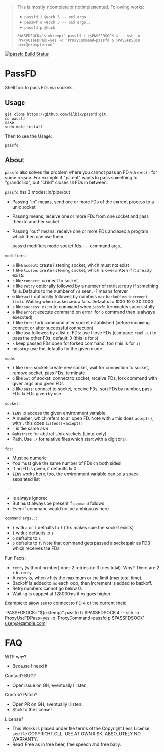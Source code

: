 > This is mostly incomplete or notimplemented.  Following works:
>
> - `passfd i @sock 3 -- cmd args..`
> - `passwf o @sock 3 -- cmd args..`
> - `passfd p @sock`
>
> `PASSFDSOCK="$(mktemp)" passfd i \$PASSFDSOCK 4 -- ssh -o ProxyUseFDPass=yes -o 'ProxyCommand=passfd p $PASSFDSOCK' user@example.com'`

[![passfd Build Status](https://api.cirrus-ci.com/github/hilbix/passfd.svg)](https://cirrus-ci.com/github/hilbix/passfd/master)


# PassFD

Shell tool to pass FDs via sockets.

## Usage

	git clone https://github.com/hilbix/passfd.git
	cd passfd
	make
	sudo make install

Then to see the Usage:

	passfd

## About

`passfd` also solves the problem where you cannot pass an FD via `exec()` for some reason.
For example if "parent" wants to pass something to "grandchild", but "child" closes all FDs in between.

`passfd` has 3 modes: in/pipe/out

- Passing "in" means, send one or more FDs of the current process to a unix socket
- Passing means, receive one or more FDs from one socket and pass them to another socket
- Passing "out" means, receive one or more FDs and exec a program which then can use them

	passfd modifiers mode socket fds.. -- command args..

`modifiers`:

- `a` like `accept`: create listening socket, which must not exist
- `l` like `listen`: create listening socket, which is overwritten if it already exists
- `c` like `connect`: connect to socket
- `r` like `retry` optionally followed by a number of retries: retry if something fails.  Defaults to the number of `r`s seen.  -1 means forever
- `w` like `wait` optionally followed by numbers `max` `backoff` `ms` `increment` `limit`.  Waiting when socket setup fails.  Defaults to 1000 10 0 20 2000
- `s` like `success`: execute command when `passfd` terminates successfully
- `e` like `error`: execute command on error (for `o` command then is always executed)
- `f` like `fork`: fork command after socket established (before incoming connect or after successful connection)
- `u` like `use` followed by a list of FDs: use those FDs (compare: `read -u`) to pass the other FDs, default: 0 (this is for `p`)
- `k` keep passed FDs open for forked command, too (this is for `i`)
- missing: use the defaults for the given mode

`mode`:

- `i` like `into` socket: create new socket, wait for connection to socket, remove socket, pass FDs, terminate
- `o` like `out` of socket: connect to socket, receive FDs, fork command with given args and given FDs
- `p` like `pass`: connect to socket, receive FDs, sort FDs by number, pass FDs to FDs given by `u`se

`socket`:

- `$ENV` to access the given environment variable
- A number, which refers to an open FD.  Note with `a` this does `accept()`, with `l` this does `listen()`+`accept()`
- `-` is the same as `0`
- `@abstract` for abstrat Unix sockets (Linux only)
- Path.  Use `./` for relative files which start with a digit or `@`.

`fds`:

- Must be numeric
- You must give the same number of FDs on both sides!
- If no FD is given, it defaults to 0
- `$ENV` works here, too, the environment variable can be a space separated list

`--`:

- Is always ignored
- But must always be present if `command` follows
- Even if command would not be ambiguous here

`command args..`:

- `i` with `a` or `l` defaults to `f` (this makes sure the socket exists)
- `i` with `c` defaults to `s`
- `o` defaults to `s`
- `p` defaults to `f`.  Note that command gets passed a socketpair as FD3 which receives the FDs

Fun Facts:

- `retry` (without number) does 2 retries (or 3 tries total).  Why?  There are 2 `r` in `retry`
- A `retry` is, when `w` hits the maximum or the limit (max total time).
- Backoff is added to `ms` each loop, then increment is added to backoff.
- Retry numbers cannot go below 0.
- Waiting is capped at 128000ms if `ms` goes higher.

Example to allow `ssh` to connect to FD 4 of the current shell:

`PASSFDSOCK="$(mktemp)" passfd l i \$PASSFDSOCK 4 -- ssh -o ProxyUseFDPass=yes -o 'ProxyCommand=passfd p $PASSFDSOCK' user@example.com'


# FAQ

WTF why?

- Because I need it

Contact? BUG?

- Open issue on GH, eventually I listen.

Contrib? Patch?

- Open PR on GH, eventually I listen.
- Stick to the license!

License?

- This Works is placed under the terms of the Copyright Less License,  
  see file COPYRIGHT.CLL.  USE AT OWN RISK, ABSOLUTELY NO WARRANTY.
- Read: Free as in free beer, free speech and free baby.

